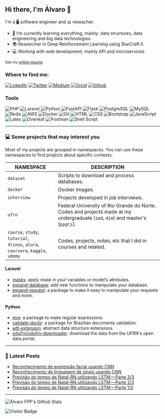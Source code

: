 ## Hi there, I'm Álvaro 👋
I'm a 🖥 software engineer and 📊 reseacher.

- 🌱 I’m currently learning everything, mainly: data structures, data engineering and big data technologies.
- 📚 Researcher in Deep Reinforcement Learning using StarCraft II.
- 💻 Working with web development, mainly API and microservices.
<!-- - 🎓 Undergraduate student of Bachelor of Information Technology at the Federal University of Rio Grande do Norte (UFRN). -->

<small>See my [online resume][website].</small>

### Where to find me:

[![LinkedIn](https://img.shields.io/badge/-LinkedIn-0077B5?style=for-the-badge&logo=LinkedIn&logoColor=white)](https://www.linkedin.com/in/alvarofpp)
[![Twitter](https://img.shields.io/badge/-Twitter-1DA1F2?style=for-the-badge&logo=Twitter&logoColor=white)](https://twitter.com/alvarofpp)
[![Medium](https://img.shields.io/badge/-Medium-03a57a?style=for-the-badge&labelColor=000000&logo=Medium&logoColor=white)](https://alvarofpp.medium.com)
[![Orcid](https://img.shields.io/badge/-Orcid-a6ce39?style=for-the-badge&logo=Orcid&logoColor=white)](https://orcid.org/0000-0003-0708-051X)
[![Github](https://img.shields.io/badge/-Github-181717?style=for-the-badge&logo=Github&logoColor=white)](https://github.com/alvarofpp)

### Tools
![PHP](https://img.shields.io/badge/-PHP-474A8A?style=flat-square&labelColor=474A8A&logo=PHP&logoColor=white)
![Laravel](https://img.shields.io/badge/-Laravel-F05340?style=flat-square&labelColor=F05340&logo=Laravel&logoColor=white)
![Python](https://img.shields.io/badge/-Python-3776AB?style=flat-square&labelColor=3776AB&logo=Python&logoColor=white)
![FastAPI](https://img.shields.io/badge/FastAPI-005571?style=flat-square&logo=fastapi)
![Flask](https://img.shields.io/badge/-Flask-000000?style=flat-square&labelColor=000000&logo=Flask&logoColor=white)
![PostgreSQL](https://img.shields.io/badge/-PostgreSQL-336791?style=flat-square&logo=postgresql&logoColor=white)
![MySQL](https://img.shields.io/badge/-MySQL-00758F?style=flat-square&logo=mysql&logoColor=white)
![Redis](https://img.shields.io/badge/-Redis-D82C20?labelColor=D82C20&logo=Redis&style=flat-square&logoColor=white)
![AWS](https://img.shields.io/badge/-AWS-232F3E?style=flat-square&logo=amazon-aws&logoColor=white)
![Docker](https://img.shields.io/badge/-Docker-0062cc?style=flat-square&logo=docker&logoColor=white)
![Git](https://img.shields.io/badge/-Git-f34f29?style=flat-square&logo=Git&logoColor=white)
![HTML](https://img.shields.io/badge/-HTML-E34F26?labelColor=E34F26&logo=HTML5&style=flat-square&logoColor=white)
![CSS](https://img.shields.io/badge/-CSS-1572B6?labelColor=1572B6&logo=CSS3&style=flat-square&logoColor=white)
![Bootstrap](https://img.shields.io/badge/-Bootstrap-563D7C?labelColor=563D7C&logo=Bootstrap&style=flat-square&logoColor=white)
![JavaScript](https://img.shields.io/badge/-JavaScript-F7DF1E?labelColor=F7DF1E&logo=JavaScript&style=flat-square&logoColor=black)
![Latex](https://img.shields.io/badge/-LaTeX-008080?labelColor=008080&logo=LaTeX&style=flat-square&logoColor=white)
![Overleaf](https://img.shields.io/badge/-Overleaf-47A141?labelColor=47A141&logo=Overleaf&style=flat-square&logoColor=white)
![Postman](https://img.shields.io/badge/-Postman-ef5b25?labelColor=ef5b25&logo=Postman&style=flat-square&logoColor=white)
![Shell Script](https://img.shields.io/badge/-Shell_Script-%23121011.svg?style=flat-square&logo=gnu-bash&logoColor=white)

<!--
![Linux](https://img.shields.io/badge/-Linux-003366?labelColor=003366&logo=Linux&style=flat-square&logoColor=white)
![JQuery](https://img.shields.io/badge/-JQuery-0769AD?labelColor=0769AD&logo=JQuery&style=flat-square&logoColor=white)

![Top Langs](https://github-readme-stats.vercel.app/api/top-langs/?username=alvarofpp&hide=jupyter%20notebook,css,html,javascript&layout=compact)
-->

---

### 💻 Some projects that may interest you

Most of my projects are grouped in namespaces. You can use these namespaces to find projects about specific contexts:

| NAMESPACE | DESCRIPTION |
| --- | ----------- |
| `dataset` | Scripts to download and process databases. |
| `docker` | Docker images. |
| `interview` | Projects developed in job interviews. |
| `ufrn` | Federal University of Rio Grande do Norte. Codes and projects made at my undergraduate (`imd`, `dim`) and master's (`ppgti`). |
|  `course`, `study`, `tutorial`, <br/> `4linux`, `alura`, `coursera`, `kaggle`, `udemy` | Codes, projects, notes, etc that I did in courses and related. |

#### Laravel
- [masks][laravel-masks]: apply mask in your variables or model’s attributes.
- [expand-database][laravel-database]: add new functions to manipulate your database.
- [expand-request][laravel-request]: a package to make it easy to manipulate your requests and more.

#### Python
- [mre][py-mre]: a package to make regular expressions.
- [validate-docbr][py-docbr]: a package for Brazilian documents validation.
- [adt-extension][py-adt]: abstract data structure extensions.
- [odufrn/odufrn-downloader][py-odufrn-download]: download the data from the UFRN's open data portal.

---

### 📕 Latest Posts
<!-- BLOG-POST-LIST:START -->
- [Reconhecimento de expressão facial usando CNN](https://alvarofpp.medium.com/reconhecimento-de-express%C3%A3o-facial-usando-cnn-7c444ceff4ef?source=rss-84b22349fd31------2)
- [Reconhecimento de linguagem de sinais usando CNN](https://alvarofpp.medium.com/reconhecimento-de-linguagem-de-sinais-usando-cnn-75bb9a703fe3?source=rss-84b22349fd31------2)
- [Previsão do tempo de Natal-RN utilizando LSTM — Parte 3/3](https://alvarofpp.medium.com/previs%C3%A3o-do-tempo-de-natal-rn-utilizando-lstm-parte-3-3-f3d485674e08?source=rss-84b22349fd31------2)
- [Previsão do tempo de Natal-RN utilizando LSTM — Parte 2/3](https://alvarofpp.medium.com/previs%C3%A3o-do-tempo-de-natal-rn-utilizando-lstm-parte-2-3-437bca7fa51d?source=rss-84b22349fd31------2)
- [Previsão do tempo de Natal-RN utilizando LSTM — Parte 1/3](https://alvarofpp.medium.com/previs%C3%A3o-do-tempo-de-natal-rn-utilizando-lstm-parte-1-3-e2ee9dee2d0d?source=rss-84b22349fd31------2)
<!-- BLOG-POST-LIST:END -->

---

![Álvaro FPP's Github Stats](https://github-readme-stats.vercel.app/api?username=alvarofpp&theme=graywhite&count_private=true&show_icons=true)

![Visitor Badge](https://visitor-badge.laobi.icu/badge?page_id=alvarofpp)

<!-- Social -->
[website]: https://alvarofpp.github.io/
[twitter]: https://twitter.com/alvarofpp
[linkedin]: https://linkedin.com/in/alvarofpp
[medium]: https://medium.com/@alvarofpp
<!-- Laravel -->
[laravel-masks]: https://github.com/alvarofpp/laravel-masks
[laravel-database]: https://github.com/alvarofpp/laravel-expand-database
[laravel-request]: https://github.com/alvarofpp/laravel-expand-request
<!-- Python -->
[py-mre]: https://github.com/alvarofpp/mre
[py-docbr]: https://github.com/alvarofpp/validate-docbr
[py-adt]: https://github.com/alvarofpp/python-adt-extension
[py-odufrn-download]: https://github.com/odufrn/odufrn-downloader
